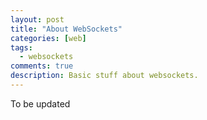 ```yaml
---
layout: post
title: "About WebSockets"
categories: [web]
tags: 
  - websockets
comments: true
description: Basic stuff about websockets.
---
```


<p align="justify"> To be updated
</p>

<!-- more -->  
